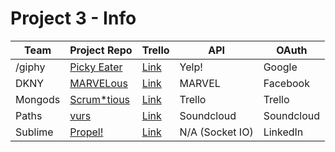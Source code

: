 # Project 3 - Info

| Team    | Project Repo                             | Trello                                   | API             | OAuth      |
| ------- | ---------------------------------------- | ---------------------------------------- | --------------- | ---------- |
| /giphy  | [Picky Eater](https://github.com/adrianxadamn/pickyeater_app) | [Link](https://trello.com/b/J1hegJdy/project-3) | Yelp!           | Google     |
| DKNY    | [MARVELous](https://github.com/watfood/marvelous_app) | [Link](https://trello.com/b/BgdIqIcU/marvel-comics-app) | MARVEL          | Facebook   |
| Mongods | [Scrum*tious](https://github.com/oatterzongit/virtual_stand_up) | [Link](https://trello.com/b/rQWDBwo1/virtual-standups) | Trello          | Trello     |
| Paths   | [vurs](https://github.com/yaelamir/project3.git) | [Link](https://trello.com/b/voYgBoWQ/project-3-men-stack) | Soundcloud      | Soundcloud |
| Sublime | [Propel!](https://github.com/madma/propel_app) | [Link](https://trello.com/b/vsHXqFEq)    | N/A (Socket IO) | LinkedIn   |

